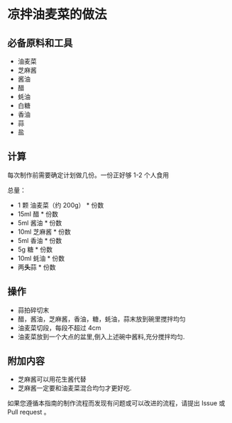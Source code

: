 # 凉拌油麦菜的做法

## 必备原料和工具

* 油麦菜
* 芝麻酱
* 酱油
* 醋
* 蚝油
* 白糖
* 香油
* 蒜
* 盐

## 计算

每次制作前需要确定计划做几份。一份正好够 1-2 个人食用

总量：

* 1 颗 油麦菜（约 200g） * 份数
* 15ml 醋 * 份数
* 5ml 酱油 * 份数
* 10ml 芝麻酱 * 份数
* 5ml 香油 * 份数
* 5g 糖 * 份数
* 10ml 蚝油 * 份数
* 两**头**蒜 * 份数

## 操作

* 蒜拍碎切末
* 醋，酱油，芝麻酱，香油，糖，蚝油，蒜末放到碗里搅拌均匀
* 油麦菜切段，每段不超过 4cm
* 油麦菜放到一个大点的盆里,倒入上述碗中酱料,充分搅拌均匀.

## 附加内容

* 芝麻酱可以用花生酱代替
* 芝麻酱一定要和油麦菜混合均匀才更好吃.

如果您遵循本指南的制作流程而发现有问题或可以改进的流程，请提出 Issue 或 Pull request 。
